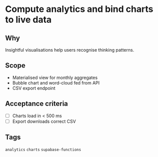 # Compute analytics and bind charts to live data

## Why
Insightful visualisations help users recognise thinking patterns.

## Scope
- Materialised view for monthly aggregates
- Bubble chart and word-cloud fed from API
- CSV export endpoint

## Acceptance criteria
- [ ] Charts load in < 500 ms
- [ ] Export downloads correct CSV

## Tags
`analytics` `charts` `supabase-functions`